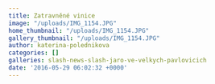 ```yaml
---
title: Zatravněné vinice
image: "/uploads/IMG_1154.JPG"
home_thumbnail: "/uploads/IMG_1154.JPG"
gallery_thumbnail: "/uploads/IMG_1154.JPG"
author: katerina-polednikova
categories: []
galleries: slash-news-slash-jaro-ve-velkych-pavlovicich
date: '2016-05-29 06:02:32 +0000'
---
```

